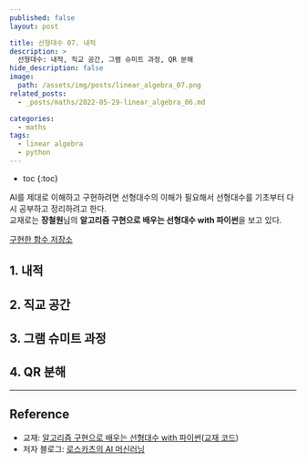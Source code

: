 ```yaml
---
published: false
layout: post

title: 선형대수 07. 내적
description: >
  선형대수: 내적, 직교 공간, 그램 슈미트 과정, QR 분해
hide_description: false
image: 
  path: /assets/img/posts/linear_algebra_07.png
related_posts:
  - _posts/maths/2022-05-29-linear_algebra_06.md

categories:
  - maths
tags:
  - linear algebra
  - python
---
```


* toc
{:toc}

AI를 제대로 이해하고 구현하려면 선형대수의 이해가 필요해서 선형대수를 기초부터 다시 공부하고 정리하려고 한다.  
교재로는 **장철원**님의 **알고리즘 구현으로 배우는 선형대수 with 파이썬**을 보고 있다.  

[구현한 함수 저장소](https://github.com/djccnt15/maths)

## 1. 내적



## 2. 직교 공간



## 3. 그램 슈미트 과정



## 4. QR 분해



---
## Reference
- 교재: [알고리즘 구현으로 배우는 선형대수 with 파이썬](http://www.kyobobook.co.kr/product/detailViewKor.laf?mallGb=KOR&ejkGb=KOR&barcode=9791165921125)([교재 코드](https://github.com/bjpublic/linearalgebra))
- 저자 블로그: [로스카츠의 AI 머신러닝](https://losskatsu.github.io/)